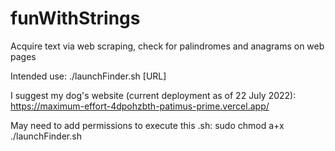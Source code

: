 # funWithStrings

Acquire text via web scraping, check for palindromes and anagrams on web pages

Intended use:
./launchFinder.sh [URL]

I suggest my dog's website (current deployment as of 22 July 2022): https://maximum-effort-4dpohzbth-patimus-prime.vercel.app/

May need to add permissions to execute this .sh:
sudo chmod a+x ./launchFinder.sh
